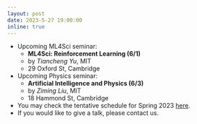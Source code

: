 ```yaml
---
layout: post
date: 2023-5-27 19:00:00
inline: true
---
```


- Upcoming ML4Sci seminar:
  - **ML4Sci: Reinforcement Learning (6/1)**
  - by *Tiancheng Yu*, MIT
  - 29 Oxford St, Cambridge
- Upcoming Physics seminar:
  - **Artificial Intelligence and Physics (6/3)**
  - by *Ziming Liu*, MIT
  - 18 Hammond St, Cambridge
- You may check the tentative schedule for Spring 2023 [here](https://docs.google.com/spreadsheets/d/1JMghsoa93FFSqsloE4z_SP1rIs2ugggSCiP-hldbLe8/edit?usp=sharing).
- If you would like to give a talk, please contact us.

<!--
layout: post
date: 2022-12-3 19:00:00
inline: true

- Invited talk by Professor Norman Yao!
  - *Introduction to Time Crystals*
  - Please RSVP [here](https://forms.gle/PE3utKMcF4kwtHLt5) -->

